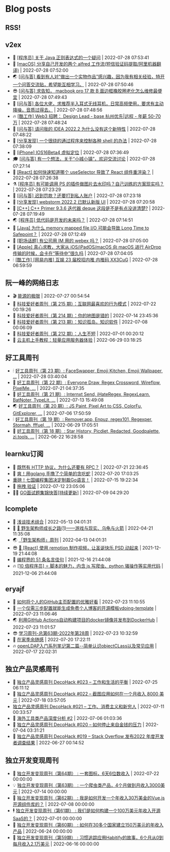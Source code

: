 # Blog posts
## RSS!



## v2ex

<!-- v2ex:START  -->
- 🫶 [[程序员] 关于 Java 正则表达式的一个疑问](https://www.v2ex.com/t/869269#reply3) | 2022-07-28 07:53:41 
- 🧰 [[macOS] 分享自己开发的两个 alfred 工作流&lpar;短信验证码提取/阿里机器翻译&rpar;](https://www.v2ex.com/t/869267#reply0) | 2022-07-28 07:52:00 
- 🌏 [[问与答] 看到有人对“做出一个实物作品”感兴趣，因为我有相关经验，特开一个问答交流贴，希望能互相学习。](https://www.v2ex.com/t/869266#reply3) | 2022-07-28 07:50:46 
- 😎 [[问与答] 求告知， macbook pro 17 款 B 面边框橡胶圈老化怎么维修最便宜](https://www.v2ex.com/t/869265#reply1) | 2022-07-28 07:49:43 
- 💂 [[问与答] 各位大佬，求推荐半入耳式无线耳机，日常高频使用，要求有主动降噪，音质过得去。](https://www.v2ex.com/t/869264#reply1) | 2022-07-28 07:48:56 
- 🔥 [[酷工作] Web3 招聘： Design Lead - base 杭州优先|远程 - 年薪 50-70 万](https://www.v2ex.com/t/869263#reply0) | 2022-07-28 07:48:24 
- 🦅 [[问与答] 请问我的 IDEA 2022.2 为什么没有这个新特性](https://www.v2ex.com/t/869262#reply0) | 2022-07-28 07:48:22 
- 🙉 [[分享发现] 一个很绕的通过程序来控制各种 shell 的办法](https://www.v2ex.com/t/869261#reply0) | 2022-07-28 07:38:09 
- 💫 [[iPhone] IOS16Beta4 虚拟定位](https://www.v2ex.com/t/869260#reply2) | 2022-07-28 07:36:49 
- 🎓 [[问与答] 有一个想法，关于“小城小镇”，欢迎交流讨论](https://www.v2ex.com/t/869259#reply15) | 2022-07-28 07:27:14 
- 🗽 [[React] 如何快速知道哪个 useSelector 导致了 React 组件重渲染？](https://www.v2ex.com/t/869258#reply0) | 2022-07-28 07:26:38 
- ⚗️ [[程序员] 有可能调用 PS 的插件做图片去水印吗？自己训练的方案现实吗？](https://www.v2ex.com/t/869257#reply1) | 2022-07-28 07:23:29 
- 🦍 [[问与答] 迟到罚款？还要打到私人账户](https://www.v2ex.com/t/869256#reply11) | 2022-07-28 07:23:18 
- 🤩 [[分享发现] webstorm 2022.2 已默认新版 UI](https://www.v2ex.com/t/869254#reply1) | 2022-07-28 07:20:58 
- 🙉 [[C++] C++ Primer 9.3.6 迭代器 deque 这段是不是有点没讲清楚?](https://www.v2ex.com/t/869252#reply5) | 2022-07-28 07:19:49 
- 🌏 [[程序员] 低代码是开发的未来吗？](https://www.v2ex.com/t/869251#reply9) | 2022-07-28 07:14:51 
- 🐘 [[Java] 为什么 memory mapped file I/O 可能会导致 Long Time to Safepoint？](https://www.v2ex.com/t/869249#reply0) | 2022-07-28 07:12:49 
- 🧰 [[职场话题] 有公司用 IM 用的 webex 吗？](https://www.v2ex.com/t/869247#reply3) | 2022-07-28 07:05:00 
- 💃 [[Apple] 真心求教，大家从 iOS/iPadOS/macOS 向 macOS 进行 AirDrop 传输的时候，会卡在“等待中”很久吗](https://www.v2ex.com/t/869246#reply3) | 2022-07-28 07:04:05 
- 🕯 [[酷工作] [网易内推] 互娱 23 届校招内推 内推码 XX3CuG](https://www.v2ex.com/t/869245#reply0) | 2022-07-28 06:59:59 <!-- v2ex:END -->

## 阮一峰的网络日志

<!-- ruanyf:START -->
- 🎬 [能源的极限](http://www.ruanyifeng.com/blog/2022/07/energy-consumption.html) | 2022-07-27 00:54:54 
- 💄 [科技爱好者周刊（第 215 期）：互联网最喜欢的行为模式](http://www.ruanyifeng.com/blog/2022/07/weekly-issue-215.html) | 2022-07-22 00:19:26 
- 🐎 [科技爱好者周刊（第 214 期）：你的地图是错的](http://www.ruanyifeng.com/blog/2022/07/weekly-issue-214.html) | 2022-07-14 23:45:36 
- 🤔 [科技爱好者周刊（第 213 期）：知识孤岛，知识软件](http://www.ruanyifeng.com/blog/2022/07/weekly-issue-213.html) | 2022-07-08 00:06:09 
- 🧠 [科技爱好者周刊（第 212 期）：人生不短](http://www.ruanyifeng.com/blog/2022/07/weekly-issue-212.html) | 2022-07-01 00:20:12 
- 🎃 [云主机上手教程：轻量应用服务器体验](http://www.ruanyifeng.com/blog/2022/06/cloud-server-getting-started-tutorial.html) | 2022-06-29 03:18:25 <!-- ruanyf:END -->

## 好工具周刊

<!-- bestxtools:START -->
- 🕯 [好工具周刊（第 23 期）: FaceSwapper, Emoji Kitchen, Emoji Wallpaper, ...](https://discuss-cn.bestxtools.com/d/61/1) | 2022-07-28 03:40:04 
- 🦩 [好工具周刊（第 22 期）: Everyone Draw, Regex Cross­word, Wireflow, PixelMe, ...](https://discuss-cn.bestxtools.com/d/60/1) | 2022-07-21 04:37:35 
- 🦄 [好工具周刊（第 21 期）: Internxt Send, iHateRegex, RegexLearn, BatNoter, TypeLit, ...](https://discuss-cn.bestxtools.com/d/58/1) | 2022-07-13 15:49:08 
- 🌏 [好工具周刊（第 20 期）: JS Paint, Pixel Art to CSS, ColorFu, GitExplorer, ...](https://discuss-cn.bestxtools.com/d/57/1) | 2022-07-06 17:50:59 
- 🕯 [好工具周刊（第 19 期）: Remover.app, Enpuz, regex101, Regexper, Stormah, fffuel, ...](https://discuss-cn.bestxtools.com/d/56/1) | 2022-06-29 17:05:51 
- 📝 [好工具周刊（第 18 期）: Star History, Picdiet, Redacted, Goodpalette, zi.tools, ...](https://discuss-cn.bestxtools.com/d/47/1) | 2022-06-22 16:28:58 <!-- bestxtools:END -->


## learnku订阅

<!-- learnku:START -->
- 🦅 [既然有 HTTP 协议，为什么还要有 RPC？](https://learnku.com/laravel/t/69972) | 2022-07-21 22:36:45 
- 🦅 [爽！用golang 手撸了个简单的贪吃蛇](https://learnku.com/articles/69912) | 2022-07-20 17:03:25 
-  [重磅！七国编程集团决定制裁Go语言！](https://learnku.com/articles/69766) | 2022-07-15 19:22:34 
- 🌈 [拖拽 验证](https://learnku.com/articles/69652) | 2022-07-12 23:05:06 
- 🧑‍🏫 [GO面试题集锦快答[持续更新]](https://learnku.com/articles/69250) | 2022-07-09 04:29:20 <!-- learnku:END -->



## lcomplete

<!-- lcomplete:START -->
- 🫶 [浅谈技术组合](http://codelc.com/post/essay/%E6%B5%85%E8%B0%88%E6%8A%80%E6%9C%AF%E7%BB%84%E5%90%88/) | 2022-05-13 04:01:31 
- 🧰 [🐒 野生架构师成长之路&lpar;1&rpar;——游戏与现实、乌龟与火箭](http://codelc.com/post/growup/s01/) | 2022-04-21 11:35:08 
- 🌏 [「野生架构师」周刊](http://codelc.com/post/essay/%E9%87%8E%E7%94%9F%E6%9E%B6%E6%9E%84%E5%B8%88%E5%91%A8%E5%88%8A%E4%BB%8B%E7%BB%8D/) | 2022-04-13 04:01:31 
- 😎 [🎄 [React] 使用 remotion 制作视频，让圣诞快乐 PSD 动起来](http://codelc.com/post/dev/js/remotion/) | 2021-12-19 21:44:08 
- 💂 [编程界的 51 条名言佳句](http://codelc.com/post/dev/thinking/quotes/) | 2021-12-16 21:44:08 
- 🔥 [[10 倍程序员] ⭐ 脚本的魅力，内含 js 写爬虫、python 骚操作等实用代码](http://codelc.com/post/dev/10x/script/) | 2021-12-06 21:44:08 <!-- lcomplete:END -->

## eryajf

<!-- eryajf:START -->
- 🫶 [如何将个人的GitHub主页配置的优雅好看](https://wiki.eryajf.net/pages/d195b4/) | 2022-07-23 11:10:55 
- 🧰 [一个仅需三步配置就能生成免费个人博客的开源模板vdoing-template](https://wiki.eryajf.net/pages/48e307/) | 2022-07-23 11:06:46 
- 🌏 [利用GitHub Actions自动构建项目的docker镜像并发布到DockerHub](https://wiki.eryajf.net/pages/5baf0a/) | 2022-07-23 11:01:57 
- 😎 [学习周刊-总第63期-2022年第28周](https://wiki.eryajf.net/pages/d2ea2c/) | 2022-07-23 10:32:59 
- 💂 [在家季余随感](https://wiki.eryajf.net/pages/e36842/) | 2022-07-20 17:22:11 
- 🔥 [openLDAP入门系列笔记第二篇--简单认识objectCLass以及常见应用](https://wiki.eryajf.net/pages/ea10fa/) | 2022-07-17 22:02:31 <!-- eryajf:END -->



## 独立产品灵感周刊

<!-- DecoHack:START -->
- 🦣 [独立产品灵感周刊 DecoHack #023 – 工作和生活的平衡](https://www.decohack.com/Post/802) | 2022-07-25 06:11:12 
- 🤡 [独立产品灵感周刊 DecoHack #022 – 截图应用如何在一个月收入 8000 美元](https://www.decohack.com/Post/774) | 2022-07-18 03:57:05 
-  [独立产品灵感周刊 DecoHack #021 – 工作、消费主义和新穷人](https://www.decohack.com/Post/753) | 2022-07-11 00:33:57 
- 🐲 [海外工具类产品深度分析 #2](https://www.decohack.com/Post/746) | 2022-07-06 01:03:36 
- 🦅 [独立产品灵感周刊 DecoHack #020 – 如何停止来自金钱的压力](https://www.decohack.com/Post/728) | 2022-07-04 03:31:21 
- 🧰 [独立产品灵感周刊 DecoHack #019 – Stack Overflow 发布2022 年度开发者调查结果](https://www.decohack.com/Post/699) | 2022-06-27 00:14:52 <!-- DecoHack:END -->

## 独立开发变现周刊

<!-- easyindie:START -->
- 💂 [独立开发变现周刊（第64期） : 一套图标，6天6位数收入](https://www.ezindie.com/weekly/issue-64) | 2022-07-22 00:00:00 
- 💡 [独立开发变现周刊（第63期） : 一个爬虫类产品，4个月做到月收入3000美元](https://www.ezindie.com/weekly/issue-63) | 2022-07-14 00:00:00 
- 🌋 [独立开发变现周刊（第62期） : 我是如何开发一个年收入30万美金的Vue.js开源组件库的？](https://www.ezindie.com/weekly/issue-62) | 2022-07-08 00:00:00 
- 🕴 [独立开发变现周刊（第61期） : 我们是如何构建一个100万美元年收入开源SaaS的？](https://www.ezindie.com/weekly/issue-61) | 2022-07-01 00:00:00 
- 🎊 [独立开发变现周刊（第60期） : 如何在30多个国家建立150万美元的年收入产品](https://www.ezindie.com/weekly/issue-60) | 2022-06-24 00:00:00 
- 🤔 [独立开发变现周刊（第59期） : 习惯追踪应用Habitify的故事，6个月从0到每月收入2.1万美元](https://www.ezindie.com/weekly/issue-59) | 2022-06-16 00:00:00 <!-- easyindie:END -->



